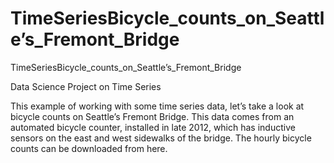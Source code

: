 # TimeSeriesBicycle_counts_on_Seattle’s_Fremont_Bridge
TimeSeriesBicycle_counts_on_Seattle’s_Fremont_Bridge

Data Science Project on Time Series

This example of working with some time series data, let’s take a look at bicycle counts on Seattle’s Fremont Bridge.
This data comes from an automated bicycle counter, installed in late 2012, 
which has inductive sensors on the east and west sidewalks of the bridge. The hourly bicycle counts can be downloaded from here.

